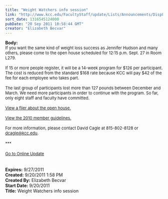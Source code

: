```yaml
---
title: "Weight Watchers info session"
link: "http://www.kcc.edu/FacultyStaff/update/Lists/Announcements/DispForm.aspx?ID=447"
sort_date: 1316545124000
pubDate: "20 Sep 2011 18:58:44 GMT"
creator: "Elizabeth Becvar"
---
```


<div><b>Body:</b> <div class="ExternalClass1C9483B8F0F740289B9C86BDBE143D18">
<div><font size="2">If you want the same kind of weight loss success as Jennifer Hudson and many others, please come to the open house scheduled for 12:15 p.m. Sept. 27 in Room L279. </font></div><font size="2">
<div><br />If 15 or more people register, it will be a 14-week program for $126 per participant. The cost is reduced from the standard $168 rate because KCC will pay $42 of the fee for each employee who takes part.</div>
<div><br />The last group of participants lost more than 127 pounds between December and March. We need more participants in order to continue with the program. So far, only eight staff and faculty have committed.</div>
<div><br /><a href="/FacultyStaff/update/Documents/Weight_Watchers_is_Coming_September.pdf">View a flier about the open house.</a></div>
<div><br /><a href="/FacultyStaff/update/Documents/2010_Member_Guidelines_for_Weight_Watchers.pdf">View the 2010 member guidelines.</a></div>
<div><br />For more information, please contact David Cagle at </font><span style="white-space:nowrap" class="baec5a81-e4d6-4674-97f3-e9220f0136c1"><font size="2">815-802-8128</font></span><font size="2"> or </font><a href="mailto:dcagle@kcc.edu"><font size="2">dcagle@kcc.edu</font></a><font size="2">.</font></div>
<div><font size="2"></font> </div>
<div><font size="2">***</font></div>
<div><font size="2"></font> </div>
<div><font size="2"><a href="/FacultyStaff/update/Pages/dailyupdate.aspx">Go to Online Update</a></font></div>
<div><font size="2"></font> </div>
<div><font size="2"></font> </div></div></div>
<div><b>Expires:</b> 9/27/2011</div>
<div><b>Created:</b> 9/20/2011 1:58 PM</div>
<div><b>Created By:</b> Elizabeth Becvar</div>
<div><b>Start Date:</b> 9/20/2011</div>
<div><b>Title:</b> Weight Watchers info session</div>
